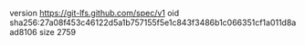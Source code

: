version https://git-lfs.github.com/spec/v1
oid sha256:27a08f453c46122d5a1b757155f5e1c843f3486b1c066351cf1a011d8aad8106
size 2759
